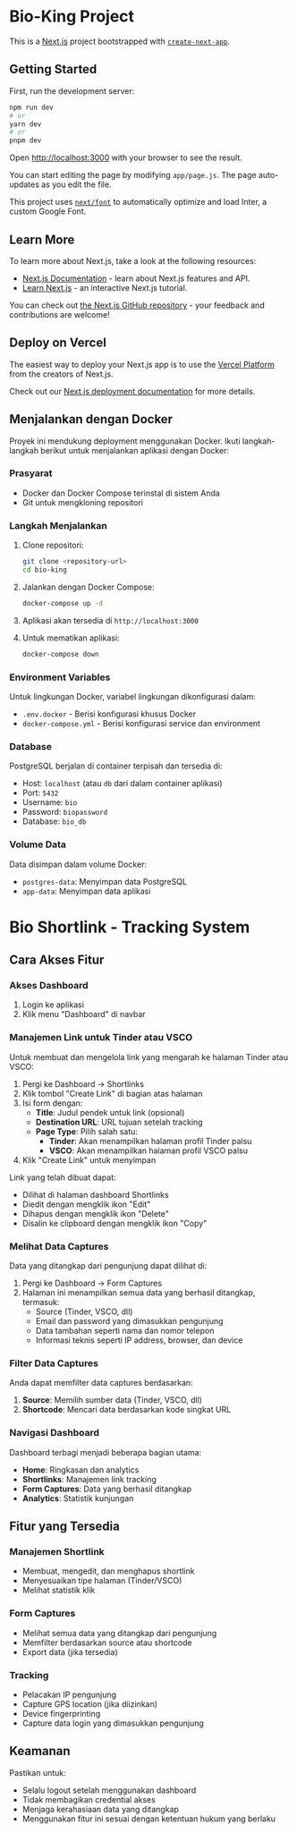 # Bio-King Project

This is a [Next.js](https://nextjs.org/) project bootstrapped with [`create-next-app`](https://github.com/vercel/next.js/tree/canary/packages/create-next-app).

## Getting Started

First, run the development server:

```bash
npm run dev
# or
yarn dev
# or
pnpm dev
```

Open [http://localhost:3000](http://localhost:3000) with your browser to see the result.

You can start editing the page by modifying `app/page.js`. The page auto-updates as you edit the file.

This project uses [`next/font`](https://nextjs.org/docs/basic-features/font-optimization) to automatically optimize and load Inter, a custom Google Font.

## Learn More

To learn more about Next.js, take a look at the following resources:

- [Next.js Documentation](https://nextjs.org/docs) - learn about Next.js features and API.
- [Learn Next.js](https://nextjs.org/learn) - an interactive Next.js tutorial.

You can check out [the Next.js GitHub repository](https://github.com/vercel/next.js/) - your feedback and contributions are welcome!

## Deploy on Vercel

The easiest way to deploy your Next.js app is to use the [Vercel Platform](https://vercel.com/new?utm_medium=default-template&filter=next.js&utm_source=create-next-app&utm_campaign=create-next-app-readme) from the creators of Next.js.

Check out our [Next.js deployment documentation](https://nextjs.org/docs/deployment) for more details.

## Menjalankan dengan Docker

Proyek ini mendukung deployment menggunakan Docker. Ikuti langkah-langkah berikut untuk menjalankan aplikasi dengan Docker:

### Prasyarat

- Docker dan Docker Compose terinstal di sistem Anda
- Git untuk mengkloning repositori

### Langkah Menjalankan

1. Clone repositori:

   ```bash
   git clone <repository-url>
   cd bio-king
   ```

2. Jalankan dengan Docker Compose:

   ```bash
   docker-compose up -d
   ```

3. Aplikasi akan tersedia di `http://localhost:3000`

4. Untuk mematikan aplikasi:
   ```bash
   docker-compose down
   ```

### Environment Variables

Untuk lingkungan Docker, variabel lingkungan dikonfigurasi dalam:

- `.env.docker` - Berisi konfigurasi khusus Docker
- `docker-compose.yml` - Berisi konfigurasi service dan environment

### Database

PostgreSQL berjalan di container terpisah dan tersedia di:

- Host: `localhost` (atau `db` dari dalam container aplikasi)
- Port: `5432`
- Username: `bio`
- Password: `biopassword`
- Database: `bio_db`

### Volume Data

Data disimpan dalam volume Docker:

- `postgres-data`: Menyimpan data PostgreSQL
- `app-data`: Menyimpan data aplikasi

# Bio Shortlink - Tracking System

## Cara Akses Fitur

### Akses Dashboard

1. Login ke aplikasi
2. Klik menu "Dashboard" di navbar

### Manajemen Link untuk Tinder atau VSCO

Untuk membuat dan mengelola link yang mengarah ke halaman Tinder atau VSCO:

1. Pergi ke Dashboard → Shortlinks
2. Klik tombol "Create Link" di bagian atas halaman
3. Isi form dengan:
   - **Title**: Judul pendek untuk link (opsional)
   - **Destination URL**: URL tujuan setelah tracking
   - **Page Type**: Pilih salah satu:
     - **Tinder**: Akan menampilkan halaman profil Tinder palsu
     - **VSCO**: Akan menampilkan halaman profil VSCO palsu
4. Klik "Create Link" untuk menyimpan

Link yang telah dibuat dapat:

- Dilihat di halaman dashboard Shortlinks
- Diedit dengan mengklik ikon "Edit"
- Dihapus dengan mengklik ikon "Delete"
- Disalin ke clipboard dengan mengklik ikon "Copy"

### Melihat Data Captures

Data yang ditangkap dari pengunjung dapat dilihat di:

1. Pergi ke Dashboard → Form Captures
2. Halaman ini menampilkan semua data yang berhasil ditangkap, termasuk:
   - Source (Tinder, VSCO, dll)
   - Email dan password yang dimasukkan pengunjung
   - Data tambahan seperti nama dan nomor telepon
   - Informasi teknis seperti IP address, browser, dan device

### Filter Data Captures

Anda dapat memfilter data captures berdasarkan:

1. **Source**: Memilih sumber data (Tinder, VSCO, dll)
2. **Shortcode**: Mencari data berdasarkan kode singkat URL

### Navigasi Dashboard

Dashboard terbagi menjadi beberapa bagian utama:

- **Home**: Ringkasan dan analytics
- **Shortlinks**: Manajemen link tracking
- **Form Captures**: Data yang berhasil ditangkap
- **Analytics**: Statistik kunjungan

## Fitur yang Tersedia

### Manajemen Shortlink

- Membuat, mengedit, dan menghapus shortlink
- Menyesuaikan tipe halaman (Tinder/VSCO)
- Melihat statistik klik

### Form Captures

- Melihat semua data yang ditangkap dari pengunjung
- Memfilter berdasarkan source atau shortcode
- Export data (jika tersedia)

### Tracking

- Pelacakan IP pengunjung
- Capture GPS location (jika diizinkan)
- Device fingerprinting
- Capture data login yang dimasukkan pengunjung

## Keamanan

Pastikan untuk:

- Selalu logout setelah menggunakan dashboard
- Tidak membagikan credential akses
- Menjaga kerahasiaan data yang ditangkap
- Menggunakan fitur ini sesuai dengan ketentuan hukum yang berlaku
